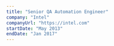 ```yaml
---
title: "Senior QA Automation Engineer"
company: "Intel"
companyUrl: "https://intel.com"
startDate: "May 2013"
endDate: "Jan 2017"
---
```

